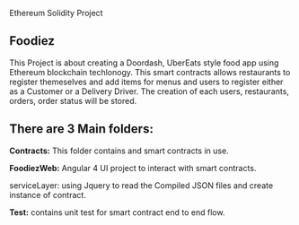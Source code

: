 Ethereum Solidity Project

**Foodiez**
---

This Project is about creating a Doordash, UberEats style food app using Ethereum blockchain techlonogy. This smart contracts allows restaurants to register themeselves and add items for menus and users to register either as a Customer or a Delivery Driver. The creation of each users, restaurants, orders, order status will be stored. 


**There are 3 Main folders:**
---

**Contracts:**
This folder contains and smart contracts in use. 

**FoodiezWeb:**
Angular 4 UI project to interact with smart contracts. 

serviceLayer: 
using Jquery to read the Compiled JSON files and create instance of contract.

**Test:**
contains unit test for smart contract end to end flow.

